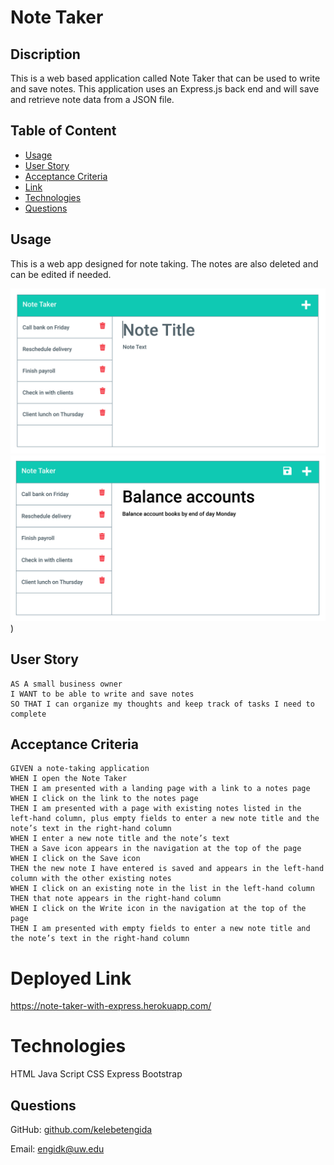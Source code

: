 # Note Taker


## Discription

This is a web based application called Note Taker that can be used to write and save notes. This application uses an Express.js back end and will save and retrieve note data from a JSON file.

## Table of Content

* [Usage](Usage)
* [User Story](Usage)
* [Acceptance Criteria](Acceptance)
* [Link](Link)
* [Technologies](Technologies)
* [Questions](Questions)



## Usage

This is a web app designed for note taking. The notes are also deleted and can be edited if needed. 

![](./image/11-express-homework-demo-01.png)
![](./image/11-express-homework-demo-02.png))





## User Story
```
AS A small business owner
I WANT to be able to write and save notes
SO THAT I can organize my thoughts and keep track of tasks I need to complete
```

## Acceptance Criteria

```
GIVEN a note-taking application
WHEN I open the Note Taker
THEN I am presented with a landing page with a link to a notes page
WHEN I click on the link to the notes page
THEN I am presented with a page with existing notes listed in the left-hand column, plus empty fields to enter a new note title and the note’s text in the right-hand column
WHEN I enter a new note title and the note’s text
THEN a Save icon appears in the navigation at the top of the page
WHEN I click on the Save icon
THEN the new note I have entered is saved and appears in the left-hand column with the other existing notes
WHEN I click on an existing note in the list in the left-hand column
THEN that note appears in the right-hand column
WHEN I click on the Write icon in the navigation at the top of the page
THEN I am presented with empty fields to enter a new note title and the note’s text in the right-hand column
```


# Deployed Link

https://note-taker-with-express.herokuapp.com/

# Technologies

HTML
Java Script
CSS
Express
Bootstrap

## Questions

GitHub: [github.com/kelebetengida]()

Email: [engidk@uw.edu]()
